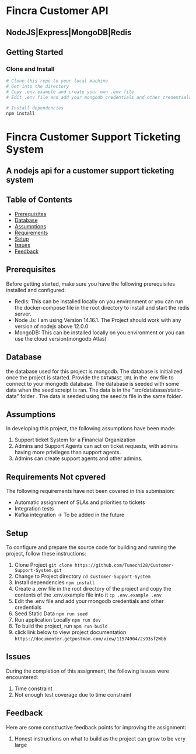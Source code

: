 #  Fincra Customer API

## NodeJS|Express|MongoDB|Redis

## Getting Started

### Clone and Install

```sh
# Clone this repo to your local machine
# Get into the directory
# Copy .env.example and create your own .env file
# Edit .env file and add your mongodb credentials and other credentials

# Install dependencies
npm install
```


# Fincra Customer Support Ticketing System

## A nodejs api for a customer support ticketing system


## Table of Contents

- [Prerequisites](#prerequisites)
- [Database](#database)
- [Assumptions](#assumptions)
- [Requirements](#requirements)
- [Setup](#setup)
- [Issues](#issues)
- [Feedback](#feedback)

## Prerequisites

Before getting started, make sure you have the following prerequisites installed and configured:

- Redis: This can be installed locally on you environment or you can run the docker-compose file in the root directory to install and start the redis server.
- Node Js: I am using Version 14.16.1. The Project should work with any version of nodejs above 12.0.0
- MongoDB: This can be installed locally on you environment or you can use the cloud version(mongodb Atlas)

## Database

the database used for this project is mongodb. The database is initialized once the project is started. Provide the `DATABASE_URL` in the .env file to connect to your mongodb database. The database is seeded with some data when the seed screipt is ran. The data is in the "src/database/static-data" folder . The data is seeded using the seed.ts file in the same folder.

## Assumptions

In developing this project, the following assumptions have been made:

1. Support ticket System for a Financial Organization
2. Admins and Support Agents can act on ticket requests, with admins having more privileges than support agents.
3. Admins can create support agents and other admins.

## Requirements Not cpvered

The following requirements have not been covered in this submission:

- Automatic assignment of SLAs and priorities to tickets
- Integration tests
- Kafka integration -> To be added in the future

## Setup

To configure and prepare the source code for building and running the project, follow these instructions:

1. Clone Project
    `git clone https://github.com/Tunechi28/Customer-Support-System.git`
2. Change to Project directory
     `cd Customer-Support-System`
3. Install dependencies
     `npm install`
4. Create a .env file in the root directory of the project and copy the contents of the .env.example file into it
     `cp .env.example .env`
5. Edit the .env file and add your mongodb credentials and other credentials
6. Seed Static Data 
     `npm run seed`
7. Run application Locally 
      `npm run dev`
8. To build the project, run 
      `npm run build`
9. click link below to view project documentation
       `https://documenter.getpostman.com/view/11574904/2s93sf2Wbb`

## Issues

During the completion of this assignment, the following issues were encountered:

1. Time constraint
2. Not enough test coverage due to time constraint

## Feedback

Here are some constructive feedback points for improving the assignment:

1. Honest instructions on what to build as the project can grow to be very large



